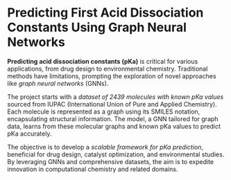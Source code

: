 # Predicting First Acid Dissociation Constants Using Graph Neural Networks
**Predicting acid dissociation constants (pKa)** is critical for various applications, from drug design to environmental chemistry. Traditional methods have limitations, prompting the exploration of novel approaches like *graph neural networks* (GNNs).

The project starts with a *dataset of 2439 molecules with known pKa values* sourced from IUPAC (International Union of Pure and Applied Chemistry). Each molecule is represented as a graph using its SMILES notation, encapsulating structural information. The model, a GNN tailored for graph data, learns from these molecular graphs and known pKa values to predict pKa accurately.

The objective is to develop a *scalable framework for pKa prediction*, beneficial for drug design, catalyst optimization, and environmental studies. By leveraging GNNs and comprehensive datasets, the aim is to expedite innovation in computational chemistry and related domains.
